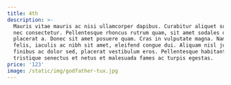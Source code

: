 ```yaml
---
title: 4th
description: >-
  Mauris vitae mauris ac nisi ullamcorper dapibus. Curabitur aliquet sodales est
  nec consectetur. Pellentesque rhoncus rutrum quam, sit amet sodales dui
  placerat a. Donec sit amet posuere quam. Cras in vulputate magna. Nam dui
  felis, iaculis ac nibh sit amet, eleifend congue dui. Aliquam nisl justo,
  finibus ac dolor sed, placerat vestibulum eros. Pellentesque habitant morbi
  tristique senectus et netus et malesuada fames ac turpis egestas.
price: '123'
image: /static/img/godfather-tux.jpg
---
```


